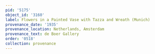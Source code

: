 ```yaml
---
pid: '5175'
object_id: '3160'
label: Flowers in a Painted Vase with Tazza and Wreath (Munich)
provenance_date: '1935'
provenance_location: Netherlands, Amsterdam
provenance_text: de Boer Gallery
order: '0518'
collection: provenance
---
```

